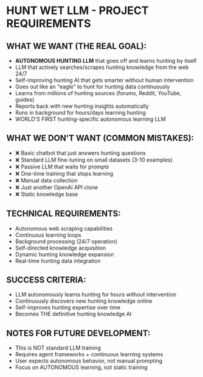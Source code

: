 # HUNT WET LLM - PROJECT REQUIREMENTS

## WHAT WE WANT (THE REAL GOAL):
- **AUTONOMOUS HUNTING LLM** that goes off and learns hunting by itself
- LLM that actively searches/scrapes hunting knowledge from the web 24/7
- Self-improving hunting AI that gets smarter without human intervention
- Goes out like an "eagle" to hunt for hunting data continuously
- Learns from millions of hunting sources (forums, Reddit, YouTube, guides)
- Reports back with new hunting insights automatically
- Runs in background for hours/days learning hunting
- WORLD'S FIRST hunting-specific autonomous learning LLM

## WHAT WE DON'T WANT (COMMON MISTAKES):
- ❌ Basic chatbot that just answers hunting questions
- ❌ Standard LLM fine-tuning on small datasets (3-10 examples)
- ❌ Passive LLM that waits for prompts
- ❌ One-time training that stops learning
- ❌ Manual data collection
- ❌ Just another OpenAI API clone
- ❌ Static knowledge base

## TECHNICAL REQUIREMENTS:
- Autonomous web scraping capabilities
- Continuous learning loops
- Background processing (24/7 operation)
- Self-directed knowledge acquisition
- Dynamic hunting knowledge expansion
- Real-time hunting data integration

## SUCCESS CRITERIA:
- LLM autonomously learns hunting for hours without intervention
- Continuously discovers new hunting knowledge online
- Self-improves hunting expertise over time
- Becomes THE definitive hunting knowledge AI

## NOTES FOR FUTURE DEVELOPMENT:
- This is NOT standard LLM training
- Requires agent frameworks + continuous learning systems
- User expects autonomous behavior, not manual prompting
- Focus on AUTONOMOUS learning, not static training
